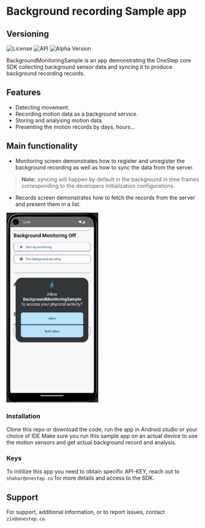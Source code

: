 # Background recording Sample app

## Versioning

![License](https://img.shields.io/badge/license-Apache%202.0-blue.svg)
![API](https://img.shields.io/badge/API-26%2B-brightgreen.svg)
![Alpha Version](https://img.shields.io/badge/beta-1.0.10-red.svg)

BackgroundMonitoringSample is an app demonstrating the OneStep core SDK collecting background sensor data and syncing it to produce background recording records.
## Features

- Detecting movement.
- Recording motion data as a background service.
- Storing and analysing motion data.
- Presenting the motion records by days, hours...

## Main functionality

- Monitoring screen demonstrates how to register and unregister the background recording as well as how to sync the data from the server.
> **Note:** syncing will happen by default in the background in time frames corresponding to the developers initialization configurations.

- Records screen demonstrates how to fetch the records from the server and present them in a list.

![Alt text](https://github.com/OneStepRND/onestep-sdk-android-samples/blob/main/BackgroundMonitoringSample/backgroundTutorial.gif)
### Installation

Clone this repo or download the code, run the app in Android studio or your choice of IDE
Make sure you run this sample app on an actual device to use the motion sensors and get actual background record and analysis.

### Keys

To initilize this app you need to obtain specific API-KEY, reach out to `shahar@onestep.co` for more details and access to the SDK.

## Support

For support, additional information, or to report issues, contact `ziv@onestep.co`.
